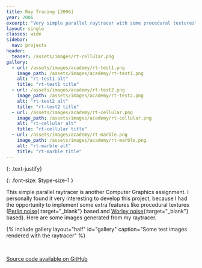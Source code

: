 ```yaml
---
title: Ray Tracing [2006]
year: 2006
excerpt: "Very simple parallel raytracer with some procedural textures"
layout: single
classes: wide
sidebar:
  nav: projects
header:
  teaser: /assets/images/rt-cellular.png
gallery:
  - url: /assets/images/academy/rt-test1.png
    image_path: /assets/images/academy/rt-test1.png
    alt: "rt-test1 alt"
    title: "rt-test1 title"
  - url: /assets/images/academy/rt-test2.png
    image_path: /assets/images/academy/rt-test2.png
    alt: "rt-test2 alt"
    title: "rt-test2 title"
  - url: /assets/images/academy/rt-cellular.png
    image_path: /assets/images/academy/rt-cellular.png
    alt: "rt-cellular alt"
    title: "rt-cellular title"
  - url: /assets/images/academy/rt-marble.png
    image_path: /assets/images/academy/rt-marble.png
    alt: "rt-marble alt"
    title: "rt-marble title"
---
```


{: .text-justify}

{: .font-size: $type-size-1 }

This simple parallel raytracer is another Computer Graphics assignment. I personally found it very interesting to develop this project, because I had the opportunity to implement some extra features like procedural textures ([Perlin noise](https://en.wikipedia.org/wiki/Perlin_noise){:target="_blank"} based and [Worley noise](https://en.wikipedia.org/wiki/Worley_noise){:target="_blank"} based). Here are some images generated from my raytracer.

{% include gallery  layout="half"  id="gallery" caption="Some test images rendered with the raytracer" %}

<br />

<a href="https://github.com/carluciosk8/raytracer" target="_blank" title="Source code on GitHub"><i class="fab fa-fw fa-github"></i>Source code available on GitHub</a>
